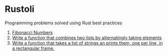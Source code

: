 # Rustoli

Programming problems solved using Rust best practices

1. [Fibonacci Numbers](https://github.com/jpuri/Rustoli/blob/main/fibonacci.md)
2. [Write a function that combines two lists by alternatingly taking elements](https://github.com/jpuri/Rustoli/blob/main/combine_lists.md)
3. [Write a function that takes a list of strings an prints them, one per line, in a rectangular frame.](https://github.com/jpuri/Rustoli/blob/main/strings_frame.md)
